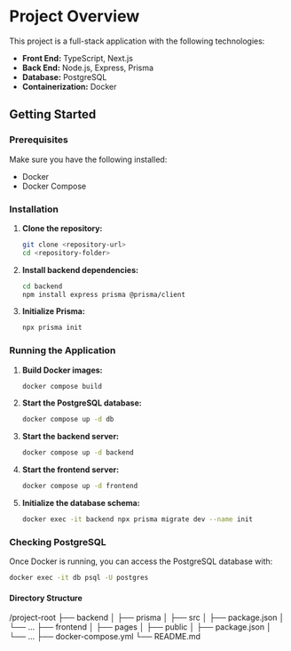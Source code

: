 # Project Overview

This project is a full-stack application with the following technologies:

- **Front End:** TypeScript, Next.js
- **Back End:** Node.js, Express, Prisma
- **Database:** PostgreSQL
- **Containerization:** Docker

## Getting Started

### Prerequisites

Make sure you have the following installed:

- Docker
- Docker Compose

### Installation

1. **Clone the repository:**

    ```bash
    git clone <repository-url>
    cd <repository-folder>
    ```

2. **Install backend dependencies:**

    ```bash
    cd backend
    npm install express prisma @prisma/client
    ```

3. **Initialize Prisma:**

    ```bash
    npx prisma init
    ```

### Running the Application

1. **Build Docker images:**

    ```bash
    docker compose build
    ```

2. **Start the PostgreSQL database:**

    ```bash
    docker compose up -d db
    ```

3. **Start the backend server:**

    ```bash
    docker compose up -d backend
    ```

4. **Start the frontend server:**

    ```bash
    docker compose up -d frontend
    ```

5. **Initialize the database schema:**

    ```bash
    docker exec -it backend npx prisma migrate dev --name init
    ```

### Checking PostgreSQL

Once Docker is running, you can access the PostgreSQL database with:

```bash
docker exec -it db psql -U postgres
```

#### Directory Structure
/project-root
  ├── backend
  │   ├── prisma
  │   ├── src
  │   ├── package.json
  │   └── ...
  ├── frontend
  │   ├── pages
  │   ├── public
  │   ├── package.json
  │   └── ...
  ├── docker-compose.yml
  └── README.md
